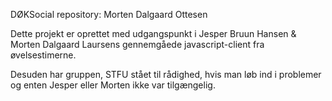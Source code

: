 DØKSocial repository: Morten Dalgaard Ottesen

Dette projekt er oprettet med udgangspunkt i Jesper Bruun Hansen & Morten Dalgaard Laursens gennemgåede javascript-client fra øvelsestimerne.

Desuden har gruppen, STFU stået til rådighed, hvis man løb ind i problemer og enten Jesper eller Morten ikke var tilgængelig.